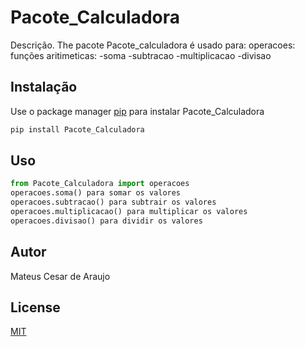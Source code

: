 # Pacote_Calculadora

Descrição. 
The pacote Pacote_calculadora é usado para:
	 operacoes:
		funções aritimeticas:
			-soma
			-subtracao
			-multiplicacao
			-divisao	

## Instalação

Use o package manager [pip](https://pip.pypa.io/en/stable/) para instalar Pacote_Calculadora

```bash
pip install Pacote_Calculadora
```

## Uso

```python
from Pacote_Calculadora import operacoes
operacoes.soma() para somar os valores
operacoes.subtracao() para subtrair os valores
operacoes.multiplicacao() para multiplicar os valores
operacoes.divisao() para dividir os valores
```

## Autor
Mateus Cesar de Araujo

## License
[MIT](https://choosealicense.com/licenses/mit/)
